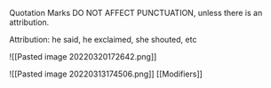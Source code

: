 Quotation Marks DO NOT AFFECT PUNCTUATION, unless there is an attribution.

Attribution: he said, he exclaimed, she shouted, etc

![[Pasted image 20220320172642.png]]

![[Pasted image 20220313174506.png]]
[[Modifiers]]